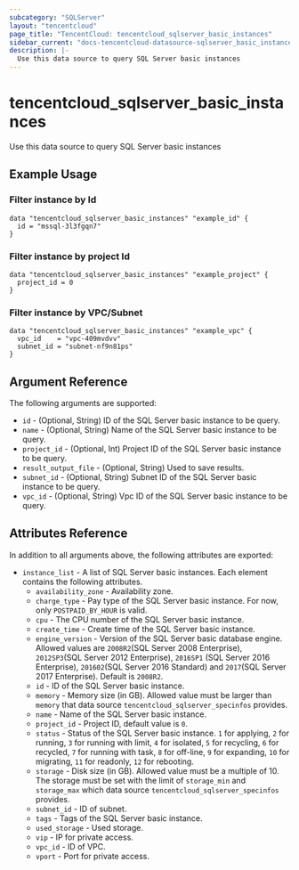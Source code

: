```yaml
---
subcategory: "SQLServer"
layout: "tencentcloud"
page_title: "TencentCloud: tencentcloud_sqlserver_basic_instances"
sidebar_current: "docs-tencentcloud-datasource-sqlserver_basic_instances"
description: |-
  Use this data source to query SQL Server basic instances
---
```


# tencentcloud_sqlserver_basic_instances

Use this data source to query SQL Server basic instances

## Example Usage

### Filter instance by Id

```hcl
data "tencentcloud_sqlserver_basic_instances" "example_id" {
  id = "mssql-3l3fgqn7"
}
```

### Filter instance by project Id

```hcl
data "tencentcloud_sqlserver_basic_instances" "example_project" {
  project_id = 0
}
```

### Filter instance by VPC/Subnet

```hcl
data "tencentcloud_sqlserver_basic_instances" "example_vpc" {
  vpc_id    = "vpc-409mvdvv"
  subnet_id = "subnet-nf9n81ps"
}
```

## Argument Reference

The following arguments are supported:

* `id` - (Optional, String) ID of the SQL Server basic instance to be query.
* `name` - (Optional, String) Name of the SQL Server basic instance to be query.
* `project_id` - (Optional, Int) Project ID of the SQL Server basic instance to be query.
* `result_output_file` - (Optional, String) Used to save results.
* `subnet_id` - (Optional, String) Subnet ID of the SQL Server basic instance to be query.
* `vpc_id` - (Optional, String) Vpc ID of the SQL Server basic instance to be query.

## Attributes Reference

In addition to all arguments above, the following attributes are exported:

* `instance_list` - A list of SQL Server basic instances. Each element contains the following attributes.
  * `availability_zone` - Availability zone.
  * `charge_type` - Pay type of the SQL Server basic instance. For now, only `POSTPAID_BY_HOUR` is valid.
  * `cpu` - The CPU number of the SQL Server basic instance.
  * `create_time` - Create time of the SQL Server basic instance.
  * `engine_version` - Version of the SQL Server basic database engine. Allowed values are `2008R2`(SQL Server 2008 Enterprise), `2012SP3`(SQL Server 2012 Enterprise), `2016SP1` (SQL Server 2016 Enterprise), `201602`(SQL Server 2016 Standard) and `2017`(SQL Server 2017 Enterprise). Default is `2008R2`.
  * `id` - ID of the SQL Server basic instance.
  * `memory` - Memory size (in GB). Allowed value must be larger than `memory` that data source `tencentcloud_sqlserver_specinfos` provides.
  * `name` - Name of the SQL Server basic instance.
  * `project_id` - Project ID, default value is `0`.
  * `status` - Status of the SQL Server basic instance. `1` for applying, `2` for running, `3` for running with limit, `4` for isolated, `5` for recycling, `6` for recycled, `7` for running with task, `8` for off-line, `9` for expanding, `10` for migrating, `11` for readonly, `12` for rebooting.
  * `storage` - Disk size (in GB). Allowed value must be a multiple of 10. The storage must be set with the limit of `storage_min` and `storage_max` which data source `tencentcloud_sqlserver_specinfos` provides.
  * `subnet_id` - ID of subnet.
  * `tags` - Tags of the SQL Server basic instance.
  * `used_storage` - Used storage.
  * `vip` - IP for private access.
  * `vpc_id` - ID of VPC.
  * `vport` - Port for private access.



